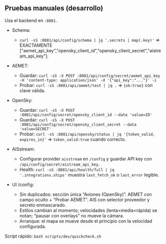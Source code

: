 ## Pruebas manuales (desarrollo)

Usa el backend en `:8081`.

- Schema:
  - `curl -sS :8081/api/config/schema | jq '.secrets | map(.key)'` => EXACTAMENTE ["aemet_api_key","opensky_client_id","opensky_client_secret","aistream_api_key"].

- AEMET:
  - Guardar: `curl -sS -X POST :8081/api/config/secret/aemet_api_key -H 'content-type: application/json' -d '{"api_key":"..."}' -i`
  - Probar: `curl -sS :8081/api/aemet/test | jq .` => `{ok:true}` con clave válida.

- OpenSky:
  - Guardar: `curl -sS -X POST :8081/api/config/secret/opensky_client_id --data 'value=ID'`
  - Guardar: `curl -sS -X POST :8081/api/config/secret/opensky_client_secret --data 'value=SECRET'`
  - Probar: `curl -sS :8081/api/opensky/status | jq '{token_valid, expires_in}'` => `token_valid:true` cuando correcto.

- AISstream:
  - Configurar provider `aisstream` en `/config` y guardar API key con `/api/config/secret/aistream_api_key`.
  - Health: `curl -sS :8081/api/health/full | jq '.integrations.ships'` muestra `last_fetch_ok` o `last_error` legible.

- UI /config:
  - Sin duplicados: sección única “Aviones (OpenSky)”. AEMET con campo oculto + “Probar AEMET”. AIS con selector proveedor y secreto enmascarado.
  - Estilos cambian al momento; velocidades (lenta<media<rápida) se notan; “pausar con overlays” no mueve la cámara.
  - Arranque: el mapa se mueve desde el principio con la velocidad configurada.

Script rápido: `bash scripts/dev/quickcheck.sh`


